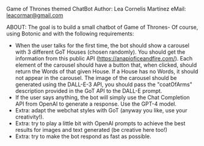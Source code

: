 Game of Thrones themed ChatBot
Author: Lea Cornelis Martínez
eMail: leacormar@gmail.com

ABOUT:
The goal is to build a small chatbot of Game of Thrones-
Of course, using Botonic and with the following requirements:
- When the user talks for the first time, the bot should show a carousel with 3 different GoT Houses (chosen randomly). You should get the information from this public API (https://anapioficeandfire.com/). Each element of the carousel should have a button that, when clicked, should return the Words of that given House. If a House has no Words, it should not appear in the carousel. The image of the carousel should be generated using the DALL-E-3 API, you should pass the "coatOfArms" description provided in the GoT API to the DALL-E prompt.
- If the user says anything, the bot will simply use the Chat Completion API from OpenAI to generate a response. Use the GPT-4 model.
- Extra: adapt the webchat styles with GoT (anyway you like, use your creativity!).
- Extra: try to play a little bit with OpenAI prompts to achieve the best results for images and text generated (be creative here too!)
- Extra: try to make the bot respond as fast as possible.
